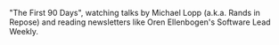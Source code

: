 "The First 90 Days", watching talks by Michael Lopp
(a.k.a. Rands in Repose) and reading newsletters like
Oren Ellenbogen's Software Lead Weekly.


